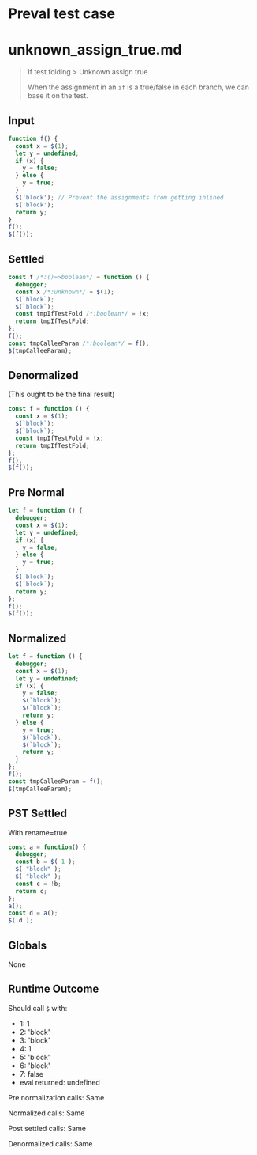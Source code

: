 # Preval test case

# unknown_assign_true.md

> If test folding > Unknown assign true
>
> When the assignment in an `if` is a true/false in each branch, we can base it on the test.

## Input

`````js filename=intro
function f() {
  const x = $(1);
  let y = undefined;
  if (x) {
    y = false;
  } else {
    y = true;
  }
  $('block'); // Prevent the assignments from getting inlined
  $('block');
  return y;
}
f();
$(f());
`````

## Settled


`````js filename=intro
const f /*:()=>boolean*/ = function () {
  debugger;
  const x /*:unknown*/ = $(1);
  $(`block`);
  $(`block`);
  const tmpIfTestFold /*:boolean*/ = !x;
  return tmpIfTestFold;
};
f();
const tmpCalleeParam /*:boolean*/ = f();
$(tmpCalleeParam);
`````

## Denormalized
(This ought to be the final result)

`````js filename=intro
const f = function () {
  const x = $(1);
  $(`block`);
  $(`block`);
  const tmpIfTestFold = !x;
  return tmpIfTestFold;
};
f();
$(f());
`````

## Pre Normal


`````js filename=intro
let f = function () {
  debugger;
  const x = $(1);
  let y = undefined;
  if (x) {
    y = false;
  } else {
    y = true;
  }
  $(`block`);
  $(`block`);
  return y;
};
f();
$(f());
`````

## Normalized


`````js filename=intro
let f = function () {
  debugger;
  const x = $(1);
  let y = undefined;
  if (x) {
    y = false;
    $(`block`);
    $(`block`);
    return y;
  } else {
    y = true;
    $(`block`);
    $(`block`);
    return y;
  }
};
f();
const tmpCalleeParam = f();
$(tmpCalleeParam);
`````

## PST Settled
With rename=true

`````js filename=intro
const a = function() {
  debugger;
  const b = $( 1 );
  $( "block" );
  $( "block" );
  const c = !b;
  return c;
};
a();
const d = a();
$( d );
`````

## Globals

None

## Runtime Outcome

Should call `$` with:
 - 1: 1
 - 2: 'block'
 - 3: 'block'
 - 4: 1
 - 5: 'block'
 - 6: 'block'
 - 7: false
 - eval returned: undefined

Pre normalization calls: Same

Normalized calls: Same

Post settled calls: Same

Denormalized calls: Same
